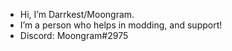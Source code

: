 - Hi, I’m Darrkest/Moongram.
- I’m a person who helps in modding, and support!
- Discord: Moongram#2975
